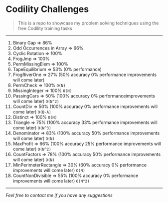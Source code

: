 # Codility Challenges

> This is a repo to showcase my problem solving techniques using the free Codility training tasks

---

1. Binary Gap => 86%
2. Odd Occurrences in Array => 66%
3. Cyclic Rotation => 100%
4. FrogJmp => 100%
5. PermMissingElem => 100%
6. TapeEquilibrium => 53% (0% performance)
7. FrogRiverOne => 27% (50% accuracy 0% performance improvements will come later)
8. PermCheck => 100% `O(N)`
9. MissingInteger => 100% `O(N)`
10. PassingCars => 50% (100% accuracy 0% performanceimprovements will come later) `O(N^2)`
11. CountDiv => 50% (100% accuracy 0% performance improvements will come later) `O(B-A)`
12. Distinct => 100% `O(N)`
13. Triangle => 75% (100% accuracy 33% performance improvements will come later) `O(N^3)`
14. Denominator => 83% (100% accuracy 50% performance improvements will come later) `O(N)`
15. MaxProfit => 66% (100% accuracy 25% performance improvements will come later) `O(N^2)`
16. CountFactors => 78% (100% accuracy 50% performance improvements will come later) `O(N)`
17. MinPerimeterRectangle => 30% (60% accuracy 0% performance improvements will come later) `O(N)`
18. CountNonDivisible => 55% (100% accuracy 0% performance improvements will come later) `O(N^2)`

---

_Feel free to contact me if you have any suggestions_
